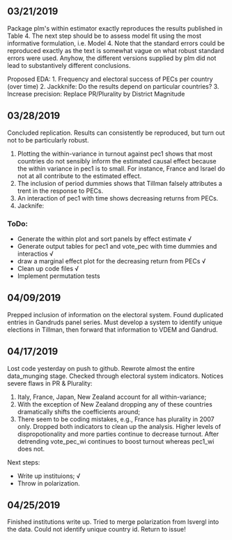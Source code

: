 ## 03/21/2019

Package plm's within estimator exactly reproduces the results published in Table 4.
The next step should be to assess model fit using the most informative 
formulation, i.e. Model 4. Note that the standard errors could be reproduced 
exactly as the text is somewhat vague on what robust standard errors were used.
Anyhow, the different versions supplied by plm did not lead to substantively
different conclusions.

Proposed EDA:
    1. Frequency and electoral success of PECs per country (over time)
    2. Jackknife: Do the results depend on particular countries?
    3. Increase precision: Replace PR/Plurality by District Magnitude

## 03/28/2019

Concluded replication. Results can consistently be reproduced, but turn out not to be particularly robust.

1. Plotting the within-variance in turnout against pec1 shows that most countries do not sensibly inform the estimated causal effect because the within variance in pec1 is to small. For instance, France and Israel do not at all contribute to the estimated effect.
2. The inclusion of period dummies shows that Tillman falsely attributes a trent in the response to PECs.
3. An interaction of pec1 with time shows decreasing returns from PECs.
4. Jacknife: 

### ToDo:
- Generate the within plot and sort panels by effect estimate √
- Generate output tables for pec1 and vote_pec with time dummies and interactios √
- draw a marginal effect plot for the decreasing return from PECs √
- Clean up code files √
- Implement permutation tests

## 04/09/2019

Prepped inclusion of information on the electoral system. Found duplicated entries in Gandruds panel series. Must develop a system to identify unique elections in Tillman, then forward that information to VDEM and Gandrud.

## 04/17/2019

Lost code yesterday on push to github. Rewrote almost the entire data_munging stage. Checked through electoral system indicators. Notices severe flaws in PR & Plurality:
1. Italy, France, Japan, New Zealand account for all within-variance;
2. With the exception of New Zealand dropping any of these countries dramatically shifts the coefficients around;
3. There seem to be coding mistakes, e.g., France has plurality in 2007 only.
Dropped both indicators to clean up the analysis. Higher levels of dispropotionality and more parties continue to decrease turnout. After detrending vote_pec_wi continues to boost turnout whereas pec1_wi does not.

Next steps:

- Write up instituions; √
- Throw in polarization.

## 04/25/2019

Finished institutions write up. Tried to merge polarization from lsvergl into the data. Could not identify unique country id. Return to issue!
